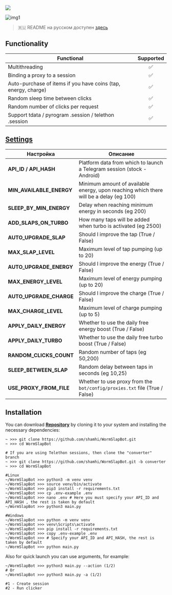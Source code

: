 [<img src="https://img.shields.io/badge/Telegram-%40Me-orange">](https://t.me/sho6ot)


![img1](.github/images/demo.png)

> 🇷🇺 README на русском доступен [здесь](README.md)

## Functionality
| Functional                                                     | Supported |
|----------------------------------------------------------------|:---------:|
| Multithreading                                                 |     ✅     |
| Binding a proxy to a session                                   |     ✅     |
| Auto-purchase of items if you have coins (tap, energy, charge) |     ✅     |
| Random sleep time between clicks                               |     ✅     |
| Random number of clicks per request                            |     ✅     |
| Support tdata / pyrogram .session / telethon .session          |     ✅     |

## [Settings](https://github.com/shamhi/WormSlapBot/blob/main/.env-example)
| Настройка                | Описание                                                                               |
|--------------------------|----------------------------------------------------------------------------------------|
| **API_ID / API_HASH**    | Platform data from which to launch a Telegram session (stock - Android)                |
| **MIN_AVAILABLE_ENERGY** | Minimum amount of available energy, upon reaching which there will be a delay (eg 100) |
| **SLEEP_BY_MIN_ENERGY**  | Delay when reaching minimum energy in seconds (eg 200)                                 |
| **ADD_SLAPS_ON_TURBO**   | How many taps will be added when turbo is activated (eg 2500)                          |
| **AUTO_UPGRADE_SLAP**    | Should I improve the tap (True / False)                                                |
| **MAX_SLAP_LEVEL**       | Maximum level of tap pumping (up to 20)                                                |
| **AUTO_UPGRADE_ENERGY**  | Should I improve the energy (True / False)                                             |
| **MAX_ENERGY_LEVEL**     | Maximum level of energy pumping (up to 20)                                             |
| **AUTO_UPGRADE_CHARGE**  | Should I improve the charge (True / False)                                             |
| **MAX_CHARGE_LEVEL**     | Maximum level of charge pumping (up to 5)                                              |
| **APPLY_DAILY_ENERGY**   | Whether to use the daily free energy boost (True / False)                              |
| **APPLY_DAILY_TURBO**    | Whether to use the daily free turbo boost (True / False)                               |
| **RANDOM_CLICKS_COUNT**  | Random number of taps (eg 50,200)                                                      |
| **SLEEP_BETWEEN_SLAP**   | Random delay between taps in seconds (eg 10,25)                                        |
| **USE_PROXY_FROM_FILE**  | Whether to use proxy from the `bot/config/proxies.txt` file (True / False)             |

## Installation
You can download [**Repository**](https://github.com/shamhi/WormSlapBot) by cloning it to your system and installing the necessary dependencies:
```shell
~ >>> git clone https://github.com/shamhi/WormSlapBot.git
~ >>> cd WormSlapBot

# If you are using Telethon sessions, then clone the "converter" branch
~ >>> git clone https://github.com/shamhi/WormSlapBot.git -b converter
~ >>> cd WormSlapBot

#Linux
~/WormSlapBot >>> python3 -m venv venv
~/WormSlapBot >>> source venv/bin/activate
~/WormSlapBot >>> pip3 install -r requirements.txt
~/WormSlapBot >>> cp .env-example .env
~/WormSlapBot >>> nano .env # Here you must specify your API_ID and API_HASH , the rest is taken by default
~/WormSlapBot >>> python3 main.py

#Windows
~/WormSlapBot >>> python -m venv venv
~/WormSlapBot >>> venv\Scripts\activate
~/WormSlapBot >>> pip install -r requirements.txt
~/WormSlapBot >>> copy .env-example .env
~/WormSlapBot >>> # Specify your API_ID and API_HASH, the rest is taken by default
~/WormSlapBot >>> python main.py
```

Also for quick launch you can use arguments, for example:
```shell
~/WormSlapBot >>> python3 main.py --action (1/2)
# Or
~/WormSlapBot >>> python3 main.py -a (1/2)

#1 - Create session
#2 - Run clicker
```
